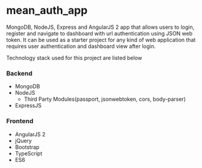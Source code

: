 # mean_auth_app
MongoDB, NodeJS, Express and AngularJS 2 app that allows users to login, register and navigate to dashboard with url authentication using JSON web token. It can be used as a starter project for any kind of web application that requires user authentication and dashboard view after login.

Technology stack used for this project are listed below

### Backend
- MongoDB
- NodeJS
  - Third Party Modules(passport, jsonwebtoken, cors, body-parser)
- ExpressJS

### Frontend
- AngularJS 2
- jQuery
- Bootstrap
- TypeScript
- ES6

